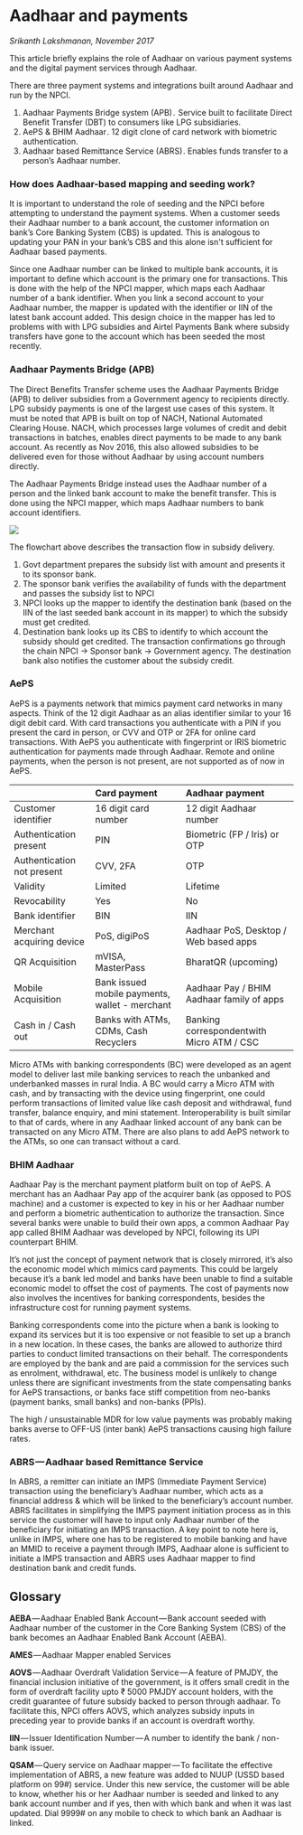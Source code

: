 # Aadhaar and payments

_Srikanth Lakshmanan, November 2017_

This article briefly explains the role of Aadhaar on various payment systems and the digital payment services through Aadhaar.

There are three payment systems and integrations built around Aadhaar and run by the NPCI.

1. Aadhaar Payments Bridge system \(APB\) .  Service built to facilitate Direct Benefit Transfer \(DBT\) to consumers like LPG subsidiaries.
2. AePS & BHIM Aadhaar . 12 digit clone of card network with biometric authentication.
3. Aadhaar based Remittance Service \(ABRS\) . Enables funds transfer to a person’s Aadhaar number.

### How does Aadhaar-based mapping and seeding work?

It is important to understand the role of seeding and the NPCI before attempting to understand the payment systems. When a customer seeds their Aadhaar number to a bank account, the customer information on bank’s Core Banking System \(CBS\) is updated. This is analogous to updating your PAN in your bank’s CBS and this alone isn't sufficient for Aadhaar based payments.

Since one Aadhaar number can be linked to multiple bank accounts, it is important to define which account is the primary one for transactions. This is done with the help of the NPCI mapper, which maps each Aadhaar number of a bank identifier. When you link a second account to your Aadhaar number, the mapper is updated with the identifier or IIN of the latest bank account added. This design choice in the mapper has led to problems with with LPG subsidies and Airtel Payments Bank where subsidy transfers have gone to the account which has been seeded the most recently.

### Aadhaar Payments Bridge \(APB\)

The Direct Benefits Transfer scheme uses the Aadhaar Payments Bridge \(APB\) to deliver subsidies from a Government agency to recipients directly. LPG subsidy payments is one of the largest use cases of this system. It must be noted that APB is built on top of NACH, National Automated Clearing House. NACH, which processes large volumes of credit and debit transactions in batches, enables direct payments to be made to any bank account. As recently as Nov 2016, this also allowed subsidies to be delivered even for those without Aadhaar by using account numbers directly.

The Aadhaar Payments Bridge instead uses the Aadhaar number of a person and the linked bank account to make the benefit transfer. This is done using the NPCI mapper, which maps Aadhaar numbers to bank account identifiers.

![](https://lh4.googleusercontent.com/NyqmA2r8Z0MmdV95eCEsDpDS2BgXfOEfZ6mYQsxP0P1rpvC71muGhdwhqrgGb9mL9Bwj7tSD89OeKCg5LbqlmClsLaa3kq6bwIJIKQt8EteNaBPLFYzDeJ3ZG0MWI1p2w9ktocv6)

The flowchart above describes the transaction flow in subsidy delivery.

1. Govt department prepares the subsidy list with amount and presents it to its sponsor bank.
2. The sponsor bank verifies the availability of funds with the department and passes the subsidy list to NPCI
3. NPCI looks up the mapper to identify the destination bank \(based on the IIN of the last seeded bank account in its mapper\) to which the subsidy must get credited.
4. Destination bank looks up its CBS to identify to which account the subsidy should get credited. The transaction confirmations go through the chain NPCI -&gt; Sponsor bank -&gt; Government agency. The destination bank also notifies the customer about the subsidy credit.

### AePS

AePS is a payments network that mimics payment card networks in many aspects. Think of the 12 digit Aadhaar as an alias identifier similar to your 16 digit debit card. With card transactions you authenticate with a PIN if you present the card in person, or CVV and OTP or 2FA for online card transactions. With AePS you authenticate with fingerprint or IRIS biometric authentication for payments made through Aadhaar. Remote and online  payments, when the person is not present, are not supported as of now in AePS.

|  | Card payment | Aadhaar payment |
| :--- | :--- | :--- |
| Customer identifier | 16 digit card number | 12 digit Aadhaar number |
| Authentication present | PIN | Biometric \(FP / Iris\) or OTP |
| Authentication not present | CVV, 2FA | OTP |
| Validity | Limited | Lifetime |
| Revocability | Yes | No |
| Bank identifier | BIN | IIN |
| Merchant acquiring device | PoS, digiPoS | Aadhaar PoS, Desktop / Web based apps |
| QR Acquisition | mVISA, MasterPass | BharatQR \(upcoming\) |
| Mobile Acquisition | Bank issued mobile payments, wallet - merchant | Aadhaar Pay / BHIM Aadhaar family of apps |
| Cash in / Cash out | Banks with ATMs, CDMs, Cash Recyclers | Banking correspondentwith Micro ATM / CSC |

Micro ATMs with banking correspondents \(BC\) were developed as an agent model to deliver last mile banking services to reach the unbanked and underbanked masses in rural India. A BC would carry a Micro ATM with cash, and by transacting with the device using fingerprint, one could perform transactions of limited value like cash deposit and  withdrawal, fund transfer, balance enquiry, and mini statement. Interoperability is built similar to that of cards, where in any Aadhaar linked account of any bank can be transacted on any Micro ATM. There are also plans to add AePS network to the ATMs, so one can transact without a card.

### BHIM Aadhaar

Aadhaar Pay is the merchant payment platform built on top of AePS. A merchant has an Aadhaar Pay app of the acquirer bank \(as opposed to POS machine\) and a customer is expected to key in his or her Aadhaar number and perform a biometric authentication to authorize the transaction. Since several banks were unable to build their own apps, a common Aadhaar Pay app called BHIM Aadhaar was developed by NPCI, following its UPI counterpart BHIM.

It’s not just the concept of payment network that is closely mirrored, it’s also the economic model which mimics card payments. This could be largely because it’s a bank led model and banks have been unable to find a suitable economic model to offset the cost of payments. The cost of payments now also involves the incentives for banking correspondents, besides the infrastructure cost for running payment systems.

Banking correspondents come into the picture when a bank is looking to expand its services but it is too expensive or not feasible to set up a branch in a new location. In these cases, the banks are allowed to authorize third parties to conduct limited transactions on their behalf. The correspondents are employed by the bank and are paid a commission for the services such as enrolment, withdrawal, etc. The business model is unlikely to change unless there are significant investments from the state compensating banks for AePS transactions, or banks face stiff competition from neo-banks \(payment banks, small banks\) and non-banks \(PPIs\).

The high / unsustainable MDR for low value payments was probably making banks averse to OFF-US \(inter bank\) AePS transactions causing high failure rates.

### ABRS — Aadhaar based Remittance Service

In ABRS, a remitter can initiate an IMPS \(Immediate Payment Service\) transaction using the beneficiary’s Aadhaar number, which acts as a financial address & which will be linked to the beneficiary’s account number. ABRS facilitates in simplifying the IMPS payment initiation process as in this service the customer will have to input only Aadhaar number of the beneficiary for initiating an IMPS transaction. A key point to note here is, unlike in IMPS, where one has to be registered to mobile banking and have an MMID to receive a payment through IMPS, Aadhaar alone is sufficient to initiate a IMPS transaction and ABRS uses Aadhaar mapper to find destination bank and credit funds.

## Glossary

**AEBA** — Aadhaar Enabled Bank Account — Bank account seeded with Aadhaar number of the customer in the Core Banking System \(CBS\) of the bank becomes an Aadhaar Enabled Bank Account \(AEBA\).

**AMES** — Aadhaar Mapper enabled Services

**AOVS** — Aadhaar Overdraft Validation Service — A feature of PMJDY, the financial inclusion initiative of the government, is it offers small credit in the form of overdraft facility upto ₹ 5000 PMJDY account holders, with the credit guarantee of future subsidy backed to person through aadhaar. To facilitate this, NPCI offers AOVS, which analyzes subsidy inputs in preceding year to provide banks if an account is overdraft worthy.

**IIN** — Issuer Identification Number — A number to identify the bank / non-bank issuer.

**QSAM** — Query service on Aadhaar mapper — To facilitate the effective implementation of ABRS, a new feature was added to NUUP \(USSD based platform on 99\#\) service. Under this new service, the customer will be able to know, whether his or her Aadhaar number is seeded and linked to any bank account number and if yes, then with which bank and when it was last updated. Dial 9999\# on any mobile to check to which bank an Aadhaar is linked.



